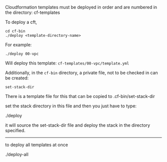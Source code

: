 Cloudformation templates must be deployed in order and are numbered in the directory: cf-templates

To deploy a cft,

```
cd cf-bin
./deploy <template-directory-name>
```

For example:

`./deploy 00-vpc`

Will deploy this template:
    `cf-templates/00-vpc/template.yml`

Additionally, in the `cf-bin` directory, a private file, not to be checked in can be created:

`set-stack-dir`

There is a template file for this that can be copied to .cf-bin/set-stack-dir

set the stack directory in this file and then you just have to type:

./deploy

it will source the set-stack-dir file and deploy the stack in the directory specified.

---
to deploy all templates at once

./deploy-all